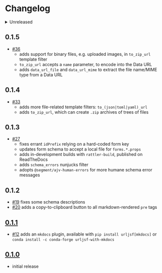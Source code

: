 # Changelog

<details>
<summary>Unreleased</summary>

> TBD

</details>

## 0.1.5

- [#36]
  - adds support for binary files, e.g. uploaded images, in `to_zip_url` template filter
  - `to_zip_url` accepts a `name` parameter, to encode into the Data URL
  - adds `data_url_file` and `data_url_mime` to extract the file name/MIME type from a
    Data URL

[#36]: https://github.com/deathbeds/urljsf/pull/36

## 0.1.4

- [#33]
  - adds more file-related template filters: `to_(json|toml|yaml)_url`
  - adds `to_zip_url`, which can create `.zip` archives of trees of files

[#33]: https://github.com/deathbeds/urljsf/pull/33

## 0.1.3

- [#27]
  - fixes errant `idPrefix` relying on a hard-coded form key
  - updates form schema to accept a local file for `forms.*.props`
  - adds in-development builds with `rattler-build`, published on ReadTheDocs
  - adds `schema_errors` nunjucks filter
  - adopts `@segment/ajv-human-errors` for more humane schema error messages

[#27]: https://github.com/deathbeds/urljsf/pull/27

## 0.1.2

- [#19] fixes some schema descriptions
- [#20] adds a copy-to-clipboard button to all markdown-rendered `pre` tags

[#19]: https://github.com/deathbeds/urljsf/pull/19
[#20]: https://github.com/deathbeds/urljsf/pull/20

## [0.1.1](https://github.com/deathbeds/urljsf/releases/tag/v0.1.1)

- [#12] adds an `mkdocs` plugin, available with `pip install urljsf[mkdocs]` or
  `conda install -c conda-forge urljsf-with-mkdocs`

[#12]: https://github.com/deathbeds/urljsf/pull/12

## [0.1.0](https://github.com/deathbeds/urljsf/releases/tag/v0.1.0)

- initial release
